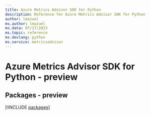 ```yaml
---
title: Azure Metrics Advisor SDK for Python
description: Reference for Azure Metrics Advisor SDK for Python
author: lmazuel
ms.author: lmazuel
ms.data: 07/17/2023
ms.topic: reference
ms.devlang: python
ms.service: metricsadvisor
---
```

# Azure Metrics Advisor SDK for Python - preview
## Packages - preview
[!INCLUDE [packages](metrics-advisor-index.md)]